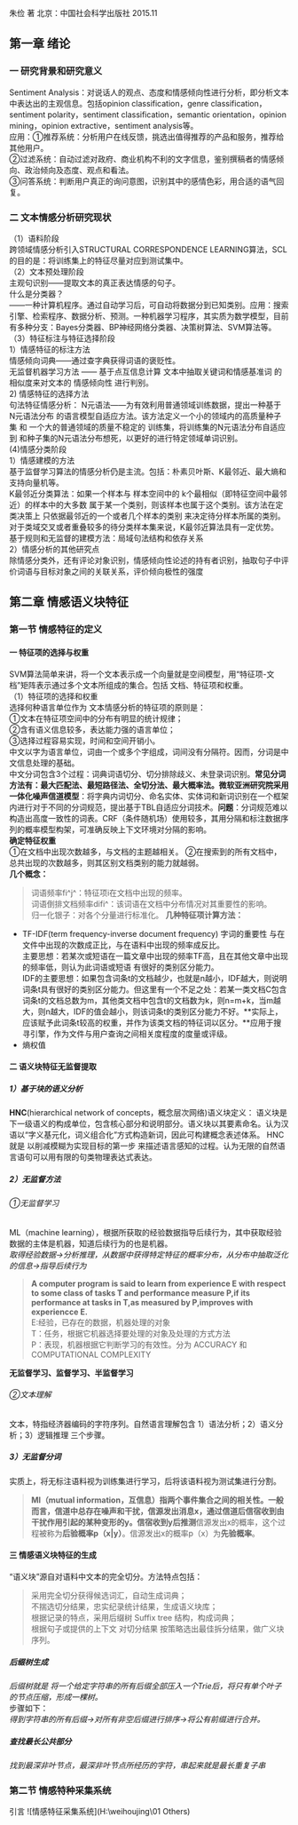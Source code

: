 朱俭 著  北京：中国社会科学出版社 2015.11
## 第一章  绪论

### 一 研究背景和研究意义

  Sentiment Analysis：对说话人的观点、态度和情感倾向性进行分析，即分析文本中表达出的主观信息。包括opinion classification，genre classification，sentiment polarity，sentiment classification，semantic orientation，opinion mining，opinion extractive，sentiment analysis等。<br>
  应用：①推荐系统：分析用户在线反馈，挑选出值得推荐的产品和服务，推荐给其他用户。<br>
       ②过滤系统：自动过滤对政府、商业机构不利的文字信息，鉴别撰稿者的情感倾向、政治倾向及态度、观点和看法。<br>
       ③问答系统：判断用户真正的询问意图，识别其中的感情色彩，用合适的语气回复。<br>
### 二 文本情感分析研究现状

  （1）语料阶段<br>
    跨领域情感分析引入STRUCTURAL CORRESPONDENCE LEARNING算法，SCL的目的是：将训练集上的特征尽量对应到测试集中。<br>
  （2）文本预处理阶段<br>
   主观句识别——提取文本的真正表达情感的句子。<br>
   什么是分类器？<br>
   ——一种计算机程序。通过自动学习后，可自动将数据分到已知类别。应用：搜索引擎、检索程序、数据分析、预测。一种机器学习程序，其实质为数学模型，目前有多种分支：Bayes分类器、BP神经网络分类器、决策树算法、SVM算法等。<br>
   （3）特征标注与特征选择阶段<br>
     1）情感特征的标注方法<br>
        情感倾向词典——通过查字典获得词语的褒贬性。<br>
        无监督机器学习方法 —— 基于点互信息计算 文本中抽取关键词和情感基准词 的相似度来对文本的 情感倾向性 进行判别。<br>
     2) 情感特征的选择方法<br>
       句法特征情感分析： N元语法——为有效利用普通领域训练数据，提出一种基于 N元语法分布 的语言模型自适应方法。该方法定义一个小的领域内的高质量种子集 和 一个大的普通领域的质量不稳定的 训练集，将训练集的N元语法分布自适应到 和种子集的N元语法分布想死，以更好的进行特定领域单词识别。  <br>
   (4)情感分类阶段<br>
     1）情感建模的方法<br>
       基于监督学习算法的情感分析仍是主流。包括：朴素贝叶斯、K最邻近、最大熵和支持向量机等。<br>
         K最邻近分类算法：如果一个样本与 样本空间中的 k个最相似（即特征空间中最邻近）的样本中的大多数 属于某一个类别，则该样本也属于这个类别。该方法在定类决策上 只依据最邻近的一个或者几个样本的类别 来决定待分样本所属的类别。对于类域交叉或者重叠较多的待分类样本集来说，K最邻近算法具有一定优势。<br>
       基于规则和无监督的建模方法：局域句法结构和依存关系<br>
   2）情感分析的其他研究点<br>
     除情感分类外，还有评论对象识别，情感倾向性论述的持有者识别，抽取句子中评价词语与目标对象之间的关联关系，评价倾向极性的强度<br>


## 第二章  情感语义块特征

### 第一节  情感特征的定义
#### 一 特征项的选择与权重
   SVM算法简单来讲，将一个文本表示成一个向量就是空间模型，用“特征项-文档”矩阵表示通过多个文本所组成的集合。包括 文档、特征项和权重。<br>
  （1）特征项的选择和权重<br>
    选择何种语言单位作为 文本情感分析的特征项的原则是：<br>
    ①文本在特征项空间中的分布有明显的统计规律；<br>
    ②含有语义信息较多，表达能力强的语言单位；<br>
    ③选择过程容易实现，时间和空间开销小。<br>
     中文以字为语言单位，词由一个或多个字组成，词间没有分隔符。因而，分词是中文信息处理的基础。<br>
     中文分词包含3个过程：词典词语切分、切分排除歧义、未登录词识别。**常见分词方法有：**最大匹配法、最短路径法、全切分法、最大概率法。微软亚洲研究院采用**一体化噪声信道模型**：将字典内词切分、命名实体、实体词和新词识别在一个框架内进行对于不同的分词规范，提出基于TBL自适应分词技术。**问题**：分词规范难以构造出高度一致性的词表。CRF（条件随机场）使用较多，其用分隔和标注数据序列的概率模型构架，可准确反映上下文环境对分隔的影响。<br>
**确定特征权重**<br>
①在文档中出现次数越多，与文档的主题越相关。
②在搜索到的所有文档中，总共出现的次数越多，则其区别文档类别的能力就越弱。<br>
**几个概念：**<br>
 >词语频率fi^j^：特征项i在文档中出现的频率。<br>
  词语倒排文档频率difi^：该词语在文档中分布情况对其重要性的影响。<br>
  归一化银子：对各个分量进行标准化。
  **几种特征项计算方法：**<br>
* TF-IDF(term frequency-inverse document frequency)
  字词的重要性 与在文件中出现的次数成正比，与在语料中出现的频率成反比。<br>
  主要思想：若某次或短语在一篇文章中出现的频率TF高，且在其他文章中出现的频率低，则认为此词语或短语 有很好的类别区分能力。<br>
  IDF的主要思想：如果包含词条t的文档越少，也就是n越小，IDF越大，则说明词条t具有很好的类别区分能力。但这里有一个不足之处：若某一类文档C包含词条t的文档总数为m，其他类文档中包含t的文档数为k，则n=m+k，当m越大，则n越大，IDF的值会越小，则该词条t的类别区分能力不好。**实际上，应该赋予此词条t较高的权重，并作为该类文档的特征词以区分。**应用于搜寻引擎，作为文件与用户查询之间相关度程度的度量或评级。
* 熵权值

#### 二 语义块特征无监督提取
##### 1）基于块的语义分析
**HNC**(hierarchical network of concepts，概念层次网络)语义块定义：
   语义块是下一级语义的构成单位，包含核心部分和说明部分。语义块以其要素命名。认为汉语以“字义基元化，词义组合化”方式构造新词，因此可构建概念表述体系。
HNC就是 以削减模糊为实现目标的第一步 来描述语言感知的过程。认为无限的自然语言语句可以用有限的句类物理表达式表达。
##### 2）无监督方法
###### ①无监督学习
ML（machine learning），根据所获取的经验数据指导后续行为，其中获取经验数据的主体是机器，知道后续行为的也是机器。<br>
*取得经验数据→分析推理，从数据中获得特定特征的概率分布，从分布中抽取泛化的信息→指导后续行为*

>**A computer program is said to learn from experience E with respect to some class of tasks T and performance measure P,if its performance at tasks in T,as measured by P,improves with experiencce E.**<br>
E:经验，已存在的数据，机器处理的对象<br>
T：任务，根据它机器选择要处理的对象及处理的方式方法<br>
P：表现，机器根据它判断学习的有效性。分为 ACCURACY 和 COMPUTATIONAL COMPLEXITY<br>

**无监督学习、监督学习、半监督学习**

###### ②文本理解
文本，特指经济器编码的字符序列。自然语言理解包含  1）语法分析；2）语义分析；3）逻辑推理 三个步骤。
##### 3）无监督分词
实质上，将无标注语料视为训练集进行学习，后将该语料视为测试集进行分割。
>**MI（mutual information，互信息）**指两个事件集合之间的相关性。一般而言，信道中总存在噪声和干扰，信源发出消息x，通过信道后信宿收到由干扰作用引起的某种变形的y。信宿收到y后**推测**信源发出x的概率，这个过程被称为**后验概率p（x|y）**。信源发出x的概率p（x）为**先验概率**。

#### 三 情感语义块特征的生成
“语义块”源自对语料中文本的完全切分。方法特点包括：<br>
>采用完全切分获得候选词汇，自动生成词典；<br>
不揣选切分结果，忠实纪录统计结果，生成语义块库；<br>
根据记录的特点，采用后缀树 Suffix tree 结构，构成词典；<br>
根据句子或提供的上下文 对切分结果 按策略选出最佳拆分结果，做广义块序列。
##### 后缀树生成
*后缀树就是 将一个给定字符串的所有后缀全部压入一个Trie后，将只有单个叶子的节点压缩，形成一棵树。*<br>
步骤如下：<br>
*得到字符串的所有后缀→对所有非空后缀进行排序→将公有前缀进行合并。*
##### 查找最长公共部分
*找到最深非叶节点，最深非叶节点所经历的字符，串起来就是最长重复子串*

### 第二节 情感特种采集系统
引言
![情感特征采集系统](H:\weihoujing\01 Others)



